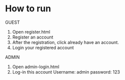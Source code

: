 # How to run

GUEST

1. Open register.html
2. Register an account
3. After the registration, click already have an account.
4. Login your registered account

ADMIN

1. Open admin-login.html
2. Log-in this account
   Username: admin
   password: 123
